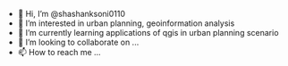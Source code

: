 - 👋 Hi, I’m @shashanksoni0110
- 👀 I’m interested in urban planning, geoinformation analysis
- 🌱 I’m currently learning applications of qgis in urban planning scenario
- 💞️ I’m looking to collaborate on ...
- 📫 How to reach me ...

<!---
shashanksoni0110/shashanksoni0110 is a ✨ special ✨ repository because its `README.md` (this file) appears on your GitHub profile.
You can click the Preview link to take a look at your changes.
--->
